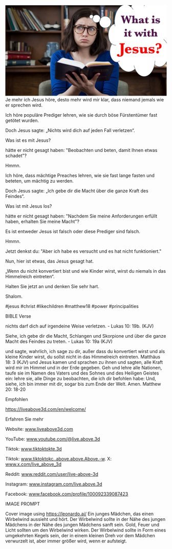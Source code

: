 ![Video cover image](../cover.jpeg)
Je mehr ich Jesus höre, desto mehr wird mir klar, dass niemand jemals wie er sprechen wird.

Ich höre populäre Prediger lehren, wie sie durch böse Fürstentümer fast getötet wurden.

Doch Jesus sagte: „Nichts wird dich auf jeden Fall verletzen“.

Was ist es mit Jesus?

hätte er nicht gesagt haben: "Beobachten und beten, damit Ihnen etwas schadet"?

Hmmn.

Ich höre, dass mächtige Preaches lehren, wie sie fast lange fasten und beteten, um mächtig zu werden.

Doch Jesus sagte: „Ich gebe dir die Macht über die ganze Kraft des Feindes“.

Was ist mit Jesus los?

hätte er nicht gesagt haben: "Nachdem Sie meine Anforderungen erfüllt haben, erhalten Sie meine Macht"?

Es ist entweder Jesus ist falsch oder diese Prediger sind falsch.

Hmmn.

Jetzt denkst du: "Aber ich habe es versucht und es hat nicht funktioniert."

Nun, hier ist etwas, das Jesus gesagt hat.

„Wenn du nicht konvertiert bist und wie Kinder wirst, wirst du niemals in das Himmelreich eintreten“.

Halten Sie jetzt an und denken Sie sehr hart.

Shalom.


#jesus #christ #likechildren #matthew18 #power #principalities


BIBLE Verse

nichts darf dich auf irgendeine Weise verletzen. - Lukas 10: 19b. (KJV)

Siehe, ich gebe dir die Macht, Schlangen und Skorpione und über die ganze Macht des Feindes zu treten. - Lukas 10: 19a (KJV)

und sagte, wahrlich, ich sage zu dir, außer dass du konvertiert wirst und als kleine Kinder wirst, du sollst nicht in das Himmelreich eintreten. Matthäus 18: 3 (KJV)
und Jesus kamen und sprachen zu ihnen und sagten, alle Kraft wird mir im Himmel und in der Erde gegeben. Geh und lehre alle Nationen, taufe sie im Namen des Vaters und des Sohnes und des Heiligen Geistes ein: lehre sie, alle Dinge zu beobachten, die ich dir befohlen habe: Und, siehe, ich bin immer mit dir, sogar bis zum Ende der Welt. Amen. Matthew 20: 18-20


Empfohlen

https://liveabove3d.com/en/welcome/


Erfahren Sie mehr

Website: www.liveabove3d.com

YouTube: www.youtube.com/@live.above.3d

Tiktok: www.tiktoktokte.3d

Tiktok: www.tiktoktokc..above.above.Above.-w. X: www.x.com/live_above_3d

Reddit: www.reddit.com/user/live-above-3d

Instagram: www.instagram.com/live.above.3d

Facebook: www.facebook.com/profile/100092339087423


IMAGE PROMPT

Cover image using https://leonardo.ai/
Ein junges Mädchen, das einen Wirbelwind aussieht und hört. Der Wirbelwind sollte in der Nähe des jungen Mädchens in der Nähe des jungen Mädchens sanft sein. Gold, Feuer und Licht sollten um den Wirbelwind wirken. Der Wirbelwind sollte in Form eines umgekehrten Kegels sein, der in einem kleinen Dreh vor dem Mädchen verwurzelt ist, aber immer größer wird, wenn er aufsteigt.